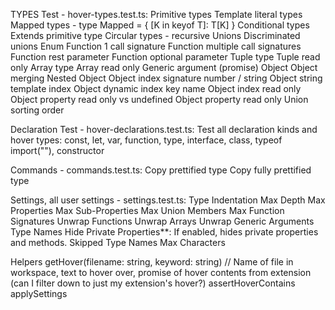 TYPES Test - hover-types.test.ts:
Primitive types
Template literal types
Mapped types - type Mapped<T> = { [K in keyof T]: T[K] }
Conditional types
Extends primitive type
Circular types - recursive
Unions
Discriminated unions
Enum
Function 1 call signature
Function multiple call signatures
Function rest parameter
Function optional parameter
Tuple type
Tuple read only
Array type
Array read only
Generic argument (promise)
Object
Object merging
Nested Object
Object index signature number / string
Object string template index
Object dynamic index key name
Object index read only
Object property read only vs undefined
Object property read only
Union sorting order

Declaration Test - hover-declarations.test.ts:
Test all declaration kinds and hover types: const, let, var, function, type, interface, class, typeof import(""), constructor

Commands - commands.test.ts:
Copy prettified type
Copy fully prettified type

Settings, all user settings - settings.test.ts:
Type Indentation
Max Depth
Max Properties
Max Sub-Properties
Max Union Members
Max Function Signatures
Unwrap Functions
Unwrap Arrays
Unwrap Generic Arguments Type Names
Hide Private Properties**: If enabled, hides private properties and methods.
Skipped Type Names
Max Characters

Helpers
getHover(filename: string, keyword: string) // Name of file in workspace, text to hover over, promise of hover contents from extension (can I filter down to just my extension's hover?)
assertHoverContains
applySettings
